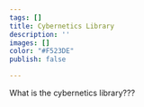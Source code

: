 ```yaml
---
tags: []
title: Cybernetics Library
description: ''
images: []
color: "#F523DE"
publish: false

---
```

What is the cybernetics library???